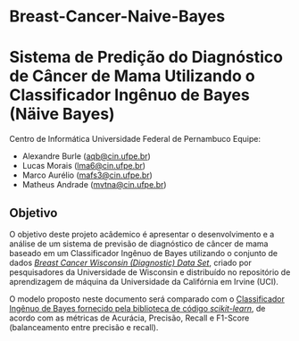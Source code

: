 # Breast-Cancer-Naive-Bayes

# Sistema de Predição do Diagnóstico de Câncer de Mama Utilizando o Classificador Ingênuo de Bayes (Näive Bayes)
Centro de Informática
Universidade Federal de Pernambuco
Equipe:
*   Alexandre Burle (aqb@cin.ufpe.br)
*   Lucas Morais (lma6@cin.ufpe.br)
*   Marco Aurélio (mafs3@cin.ufpe.br)
*   Matheus Andrade (mvtna@cin.ufpe.br)

## Objetivo
O objetivo deste projeto acâdemico é apresentar o desenvolvimento e a análise de um sistema de previsão de diagnóstico de câncer de mama baseado em um Classificador Ingênuo de Bayes utilizando o conjunto de dados [*Breast Cancer Wisconsin (Diagnostic) Data Set*](https://archive.ics.uci.edu/ml/datasets/Breast+Cancer+Wisconsin+%28Diagnostic%29), criado por pesquisadores da Universidade de Wisconsin e distribuído no repositório de aprendizagem de máquina da Universidade da Califórnia em Irvine (UCI).

O modelo proposto neste documento será comparado com o [Classificador Ingênuo de Bayes fornecido pela biblioteca de código *scikit-learn*](https://www.google.com/search?client=safari&rls=en&q=scikit+learn+naive+nayes&ie=UTF-8&oe=UTF-8), de acordo com as métricas de Acurácia, Precisão, Recall e F1-Score (balanceamento entre precisão e recall).

